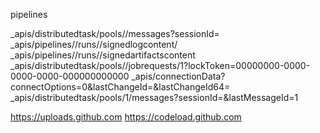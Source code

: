 pipelines

_apis/distributedtask/pools/<int>/messages?sessionId=
_apis/pipelines/<int>/runs/<int>/signedlogcontent/<int>
_apis/pipelines/<int>/runs/<int>/signedartifactscontent
_apis/distributedtask/pools/<int>/jobrequests/1?lockToken=00000000-0000-0000-0000-000000000000
_apis/connectionData?connectOptions=0&lastChangeId=<int>&lastChangeId64=<int>
_apis/distributedtask/pools/1/messages?sessionId=<guid>&lastMessageId=1


https://uploads.github.com
https://codeload.github.com
